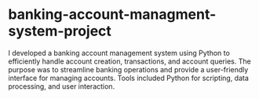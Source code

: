 # banking-account-managment-system-project
I developed a banking account management system using Python to efficiently handle account creation, transactions, and account queries. The purpose was to streamline banking operations and provide a user-friendly interface for managing accounts. Tools included Python for scripting, data processing, and user interaction.
